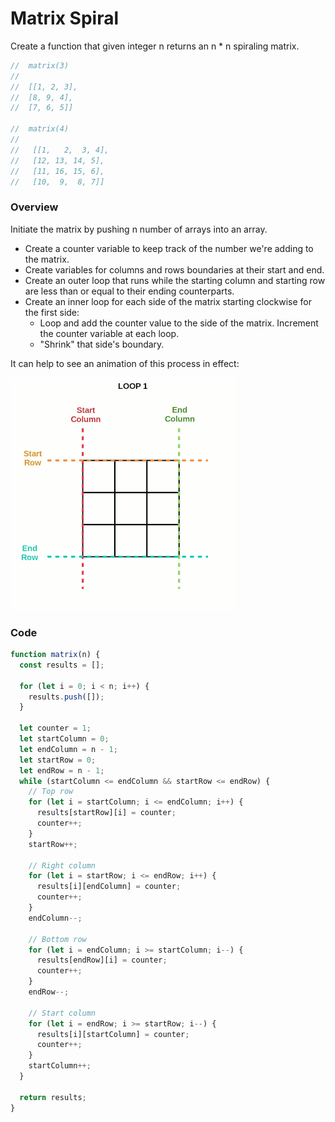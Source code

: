 # Matrix Spiral

Create a function that given integer n returns an n \* n spiraling matrix.

```javascript
//  matrix(3)
//
//  [[1, 2, 3],
//  [8, 9, 4],
//  [7, 6, 5]]

//  matrix(4)
//
//   [[1,   2,  3, 4],
//   [12, 13, 14, 5],
//   [11, 16, 15, 6],
//   [10,  9,  8, 7]]
```

### Overview

Initiate the matrix by pushing n number of arrays into an array.

- Create a counter variable to keep track of the number we're adding to the matrix.
- Create variables for columns and rows boundaries at their start and end.
- Create an outer loop that runs while the starting column and starting row are less than or equal to their ending counterparts.
- Create an inner loop for each side of the matrix starting clockwise for the first side:
  - Loop and add the counter value to the side of the matrix. Increment the counter variable at each loop.
  - "Shrink" that side's boundary.

It can help to see an animation of this process in effect:

![Matrix Spiral](matrix_1.gif)

### Code

```javascript
function matrix(n) {
  const results = [];

  for (let i = 0; i < n; i++) {
    results.push([]);
  }

  let counter = 1;
  let startColumn = 0;
  let endColumn = n - 1;
  let startRow = 0;
  let endRow = n - 1;
  while (startColumn <= endColumn && startRow <= endRow) {
    // Top row
    for (let i = startColumn; i <= endColumn; i++) {
      results[startRow][i] = counter;
      counter++;
    }
    startRow++;

    // Right column
    for (let i = startRow; i <= endRow; i++) {
      results[i][endColumn] = counter;
      counter++;
    }
    endColumn--;

    // Bottom row
    for (let i = endColumn; i >= startColumn; i--) {
      results[endRow][i] = counter;
      counter++;
    }
    endRow--;

    // Start column
    for (let i = endRow; i >= startRow; i--) {
      results[i][startColumn] = counter;
      counter++;
    }
    startColumn++;
  }

  return results;
}
```
